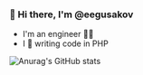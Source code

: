 ### 👋 Hi there, I'm @eegusakov

- I'm an engineer 👨‍💻
- I 💜 writing code in PHP

![Anurag's GitHub stats](https://github-readme-stats.vercel.app/api?username=eegusakov&show_icons=true)

<!--
**eegusakov/eegusakov** is a ✨ _special_ ✨ repository because its `README.md` (this file) appears on your GitHub profile.

Here are some ideas to get you started:

- 🔭 I’m currently working on ...
- 🌱 I’m currently learning ...
- 👯 I’m looking to collaborate on ...
- 🤔 I’m looking for help with ...
- 💬 Ask me about ...
- 📫 How to reach me: ...
- 😄 Pronouns: ...
- ⚡ Fun fact: ...
-->
